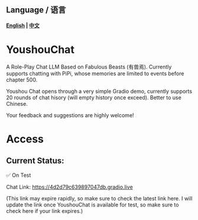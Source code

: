 ## Language / 语言
**[English](README.md) | [中文](README_ZH.md)**


# YoushouChat
A Role-Play Chat LLM Based on Fabulous Beasts (有兽焉). Currently supports chatting with PiPi, whose memories are limited to events before chapter 500.

Youshou Chat opens through a very simple Gradio demo, currently supports 20 rounds of chat hisory (will empty history once exceed). Better to use Chinese.

Your feedback and suggestions are highly welcome!

# Access
## Current Status: 
:white_check_mark: On Test

<!-- :no_entry: Service Down, Under Maintainance -->

Chat Link: https://4d2d79c639897047db.gradio.live   


(This link may expire rapidly, so make sure to check the latest link here. I will update the link once YoushouChat is available for test, so make sure to check here if your link expires.)
